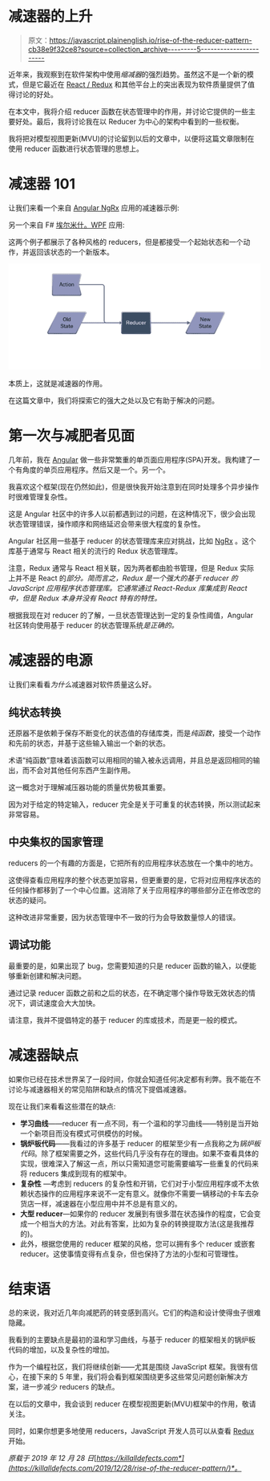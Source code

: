 # 减速器的上升

> 原文：<https://javascript.plainenglish.io/rise-of-the-reducer-pattern-cb38e9f32ce8?source=collection_archive---------5----------------------->

近年来，我观察到在软件架构中使用*缩减器*的强烈趋势。虽然这不是一个新的模式，但是它最近在 [React / Redux](https://react-redux.js.org/) 和其他平台上的突出表现为软件质量提供了值得讨论的好处。

在本文中，我将介绍 reducer 函数在状态管理中的作用，并讨论它提供的一些主要好处。最后，我将讨论我在以 Reducer 为中心的架构中看到的一些权衡。

我将把对模型视图更新(MVU)的讨论留到以后的文章中，以便将这篇文章限制在使用 reducer 函数进行状态管理的思想上。

# 减速器 101

让我们来看一个来自 [Angular NgRx](https://ngrx.io/) 应用的减速器示例:

另一个来自 F# [埃尔米什。WPF](https://github.com/elmish/Elmish.WPF) 应用:

这两个例子都展示了各种风格的 reducers，但是都接受一个起始状态和一个动作，并返回该状态的一个新版本。

![](img/7bc62a952006634b52c0d8e50ba7a385.png)

本质上，这就是减速器的作用。

在这篇文章中，我们将探索它的强大之处以及它有助于解决的问题。

# 第一次与减肥者见面

几年前，我在 [Angular](https://angular.io/) 做一些非常繁重的单页面应用程序(SPA)开发。我构建了一个有角度的单页应用程序。然后又是一个。另一个。

我喜欢这个框架(现在仍然如此)，但是很快我开始注意到在同时处理多个异步操作时很难管理复杂性。

这是 Angular 社区中的许多人以前都遇到过的问题，在这种情况下，很少会出现状态管理错误，操作顺序和网络延迟会带来很大程度的复杂性。

Angular 社区用一些基于 reducer 的状态管理库来应对挑战，比如 [NgRx](https://ngrx.io/) 。这个库基于通常与 React 相关的流行的 Redux 状态管理库。

注意，Redux 通常与 React 相关联，因为两者都由脸书管理，但是 Redux 实际上并不是 React 的*部分。简而言之，Redux 是一个强大的基于 *reducer 的*JavaScript 应用程序状态管理库。它通常通过 React-Redux 库集成到 React 中，但是 Redux 本身并没有 React 特有的特性。*

根据我现在对 reducer 的了解，一旦状态管理达到一定的复杂性阈值，Angular 社区转向使用基于 reducer 的状态管理系统*是正确的。*

# 减速器的电源

让我们来看看*为什么*减速器对软件质量这么好。

## 纯状态转换

还原器不是依赖于保存不断变化的状态值的存储库类，而是*纯函数*，接受一个动作和先前的状态，并基于这些输入输出一个新的状态。

术语“纯函数”意味着该函数可以用相同的输入被永远调用，并且总是返回相同的输出，而不会对其他任何东西产生副作用。

这一概念对于理解减压器功能的质量优势极其重要。

因为对于给定的特定输入，reducer 完全是关于可重复的状态转换，所以测试起来非常容易。

## 中央集权的国家管理

reducers 的一个有趣的方面是，它把所有的应用程序状态放在一个集中的地方。

这使得查看应用程序的整个状态更加容易，但更重要的是，它将对应用程序状态的任何操作都移到了一个中心位置。这消除了关于应用程序的哪些部分正在修改您的状态的疑问。

这种改进非常重要，因为状态管理中不一致的行为会导致数量惊人的错误。

## 调试功能

最重要的是，如果出现了 bug，您需要知道的只是 reducer 函数的输入，以便能够重新创建和解决问题。

通过记录 reducer 函数之前和之后的状态，在不确定哪个操作导致无效状态的情况下，调试速度会大大加快。

请注意，我并不提倡特定的基于 reducer 的库或技术，而是更一般的模式。

# 减速器缺点

如果你已经在技术世界呆了一段时间，你就会知道任何决定都有利弊。我不能在不讨论与减速器相关的常见陷阱和缺点的情况下提倡减速器。

现在让我们来看看这些潜在的缺点:

*   **学习曲线**——reducer 有一点不同，有一个温和的学习曲线——特别是当开始一个新项目而没有模式可供模仿的时候。
*   **锅炉板代码**——我看过的许多基于 reducer 的框架至少有一点我称之为*锅炉板代码*。除了框架需要之外，这些代码几乎没有存在的理由。如果不查看具体的实现，很难深入了解这一点，所以只需知道您可能需要编写一些重复的代码来将 reducers 集成到现有的框架中。
*   **复杂性** —考虑到 reducers 的复杂性和开销，它们对于小型应用程序或不太依赖状态操作的应用程序来说不一定有意义。就像你不需要一辆移动的卡车去杂货店一样，减速器在小型应用中并不总是有意义的。
*   **大型 reducer**—如果你的 reducer 发展到有很多潜在状态操作的程度，它会变成一个相当大的方法。对此有答案，比如为复杂的转换提取方法(这是我推荐的)。
*   此外，根据您使用的 reducer 框架的风格，您可以拥有多个 reducer 或嵌套 reducer。这使事情变得有点复杂，但也保持了方法的小型和可管理性。

# 结束语

总的来说，我对近几年向减肥药的转变感到高兴。它们的构造和设计使得虫子很难隐藏。

我看到的主要缺点是最初的温和学习曲线，与基于 reducer 的框架相关的锅炉板代码的增加，以及复杂性的增加。

作为一个编程社区，我们将继续创新——尤其是围绕 JavaScript 框架。我很有信心，在接下来的 5 年里，我们将会看到框架围绕更多这些常见问题创新解决方案，进一步减少 reducers 的缺点。

在以后的文章中，我会谈到 reducer 在模型视图更新(MVU)框架中的作用，敬请关注。

同时，如果你想更多地使用 reducers，JavaScript 开发人员可以从查看 [Redux](https://redux.js.org/) 开始。

*原载于 2019 年 12 月 28 日*[*https://killalldefects.com*](https://killalldefects.com/2019/12/28/rise-of-the-reducer-pattern/)*。*